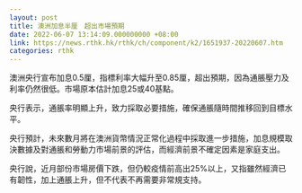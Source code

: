 ```yaml
---
layout: post
title: 澳洲加息半厘　超出市場預期
date: 2022-06-07 13:14:09.000000000 +08:00
link: https://news.rthk.hk/rthk/ch/component/k2/1651937-20220607.htm
categories: rthk
---
```


澳洲央行宣布加息0.5厘，指標利率大幅升至0.85厘，超出預期，因為通脹壓力及利率仍然很低。市場原本估計加息25或40基點。

央行表示，通脹率明顯上升，致力採取必要措施，確保通脹隨時間推移回到目標水平。

央行預計，未來數月將在澳洲貨幣情況正常化過程中採取進一步措施，加息規模取決數據及對通脹和勞動力市場前景的評估，而經濟前景不確定因素是家庭支出。

央行說，近月部份市場房價下跌，但仍較疫情前高出25%以上，又指雖然經濟已有韌性，加上通脹上升，但不代表不再需要非常規支持。
